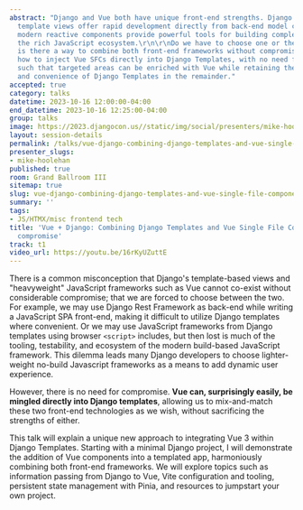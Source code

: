 ```yaml
---
abstract: "Django and Vue both have unique front-end strengths. Django’s context-driven
  template views offer rapid development directly from back-end model content. Vue’s
  modern reactive components provide powerful tools for building complex UIs within
  the rich JavaScript ecosystem.\r\n\r\nDo we have to choose one or the other, or
  is there a way to combine both front-end frameworks without compromising their strengths?\r\n\r\nLearn
  how to inject Vue SFCs directly into Django Templates, with no need for REST APIs,
  such that targeted areas can be enriched with Vue while retaining the flexibility
  and convenience of Django Templates in the remainder."
accepted: true
category: talks
datetime: 2023-10-16 12:00:00-04:00
end_datetime: 2023-10-16 12:25:00-04:00
group: talks
image: https://2023.djangocon.us//static/img/social/presenters/mike-hoolehan.png
layout: session-details
permalink: /talks/vue-django-combining-django-templates-and-vue-single-file-components-without-compromise/
presenter_slugs:
- mike-hoolehan
published: true
room: Grand Ballroom III
sitemap: true
slug: vue-django-combining-django-templates-and-vue-single-file-components-without-compromise
summary: ''
tags:
- JS/HTMX/misc frontend tech
title: 'Vue + Django: Combining Django Templates and Vue Single File Components without
  compromise'
track: t1
video_url: https://youtu.be/16rKyUZuttE
---
```


There is a common misconception that Django's template-based views and "heavyweight" JavaScript frameworks such as Vue cannot co-exist without considerable compromise; that we are forced to choose between the two. For example, we may use Django Rest Framework as back-end while writing a JavaScript SPA front-end, making it difficult to utilize Django templates where convenient. Or we may use JavaScript frameworks from Django templates using browser `<script>` includes, but then lost is much of the tooling, testability, and ecosystem of the modern build-based JavaScript framework. This dilemma leads many Django developers to choose lighter-weight no-build Javascript frameworks as a means to add dynamic user experience.

However, there is no need for compromise. **Vue can, surprisingly easily, be mingled directly into Django templates**, allowing us to mix-and-match these two front-end technologies as we wish, without sacrificing the strengths of either.

This talk will explain a unique new approach to integrating Vue 3 within Django Templates. Starting with a minimal Django project, I will demonstrate the addition of Vue components into a templated app, harmoniously combining both front-end frameworks. We will explore topics such as information passing from Django to Vue, Vite configuration and tooling, persistent state management with Pinia, and resources to jumpstart your own project.
